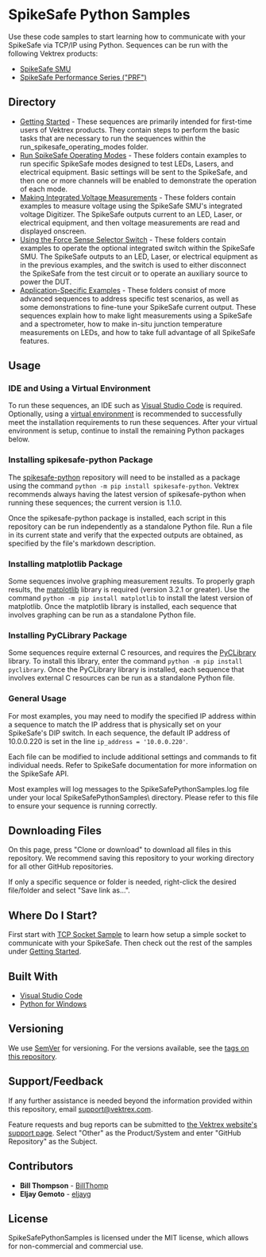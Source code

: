 # SpikeSafe Python Samples

Use these code samples to start learning how to communicate with your SpikeSafe via TCP/IP using Python. Sequences can be run with the following Vektrex products:
 - [SpikeSafe SMU](https://www.vektrex.com/products/spikesafe-source-measure-unit/)
 - [SpikeSafe Performance Series ("PRF")](https://www.vektrex.com/products/spikesafe-performance-series-precision-pulsed-current-sources/)

## Directory

- [Getting Started](getting_started) - These sequences are primarily intended for first-time users of Vektrex products. They contain steps to perform the basic tasks that are necessary to run the sequences within the run_spikesafe_operating_modes folder.
- [Run SpikeSafe Operating Modes](run_spikesafe_operating_modes) - These folders contain examples to run specific SpikeSafe modes designed to test LEDs, Lasers, and electrical equipment. Basic settings will be sent to the SpikeSafe, and then one or more channels will be enabled to demonstrate the operation of each mode.
- [Making Integrated Voltage Measurements](making_integrated_voltage_measurements) - These folders contain examples to measure voltage using the SpikeSafe SMU's integrated voltage Digitizer. The SpikeSafe outputs current to an LED, Laser, or electrical equipment, and then voltage measurements are read and displayed onscreen.
- [Using the Force Sense Selector Switch](using_force_sense_selector_switch) - These folders contain examples to operate the optional integrated switch within the SpikeSafe SMU. The SpikeSafe outputs to an LED, Laser, or electrical equipment as in the previous examples, and the switch is used to either disconnect the SpikeSafe from the test circuit or to operate an auxiliary source to power the DUT.
- [Application-Specific Examples](application_specific_examples) - These folders consist of more advanced sequences to address specific test scenarios, as well as some demonstrations to fine-tune your SpikeSafe current output. These sequences explain how to make light measurements using a SpikeSafe and a spectrometer, how to make in-situ junction temperature measurements on LEDs, and how to take full advantage of all SpikeSafe features.

## Usage

### IDE and Using a Virtual Environment
To run these sequences, an IDE such as [Visual Studio Code](https://code.visualstudio.com/) is required. Optionally, using a [virtual environment](https://docs.python.org/3/tutorial/venv.html) is recommended to successfully meet the installation requirements to run these sequences. After your virtual environment is setup, continue to install the remaining Python packages below.

### Installing spikesafe-python Package
The [spikesafe-python](https://pypi.org/project/spikesafe-python/) repository will need to be installed as a package using the command `python -m pip install spikesafe-python`. Vektrex recommends always having the latest version of spikesafe-python when running these sequences; the current version is 1.1.0.

Once the spikesafe-python package is installed, each script in this repository can be run independently as a standalone Python file. Run a file in its current state and verify that the expected outputs are obtained, as specified by the file's markdown description.

### Installing matplotlib Package
Some sequences involve graphing measurement results. To properly graph results, the [matplotlib](https://matplotlib.org/) library is required (version 3.2.1 or greater). Use the command `python -m pip install matplotlib` to install the latest version of matplotlib. Once the matplotlib library is installed, each sequence that involves graphing can be run as a standalone Python file.

### Installing PyCLibrary Package
Some sequences require external C resources, and requires the [PyCLibrary](https://pyclibrary.readthedocs.io/en/latest/) library. To install this library, enter the command `python -m pip install pyclibrary`. Once the PyCLibrary library is installed, each sequence that involves external C resources can be run as a standalone Python file.

### General Usage
For most examples, you may need to modify the specified IP address within a sequence to match the IP address that is physically set on your SpikeSafe's DIP switch. In each sequence, the default IP address of 10.0.0.220 is set in the line `ip_address = '10.0.0.220'`.

Each file can be modified to include additional settings and commands to fit individual needs. Refer to SpikeSafe documentation for more information on the SpikeSafe API.

Most examples will log messages to the SpikeSafePythonSamples.log file under your local SpikeSafePythonSamples\ directory. Please refer to this file to ensure your sequence is running correctly.

## Downloading Files

On this page, press "Clone or download" to download all files in this repository. We recommend saving this repository to your working directory for all other GitHub repositories.

If only a specific sequence or folder is needed, right-click the desired file/folder and select "Save link as...".

## Where Do I Start?

First start with [TCP Socket Sample](getting_started/tcp_socket_sample) to learn how setup a simple socket to communicate with your SpikeSafe. Then check out the rest of the samples under [Getting Started](getting_started).

## Built With

* [Visual Studio Code](https://code.visualstudio.com/)
* [Python for Windows](https://www.python.org/downloads/windows/)

## Versioning

We use [SemVer](http://semver.org/) for versioning. For the versions available, see the [tags on this repository](https://github.com/VektrexElectronicSystems/SpikeSafePythonSamples/tags). 

## Support/Feedback

If any further assistance is needed beyond the information provided within this repository, email support@vektrex.com.

Feature requests and bug reports can be submitted to [the Vektrex website's support page](https://www.vektrex.com/request-support/). Select "Other" as the Product/System and enter "GitHub Repository" as the Subject.

## Contributors

* **Bill Thompson** - [BillThomp](https://github.com/BillThomp)
* **Eljay Gemoto** - [eljayg](https://github.com/eljayg)

## License

SpikeSafePythonSamples is licensed under the MIT license, which allows for non-commercial and commercial use.
